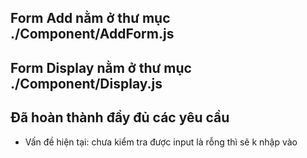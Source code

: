 ## Form Add nằm ở thư mục ./Component/AddForm.js
## Form Display nằm ở thư mục ./Component/Display.js
## Đã hoàn thành đầy đủ các yêu cầu
- Vấn đề hiện tại: chưa kiểm tra được input là rỗng thì sẽ k nhập vào
